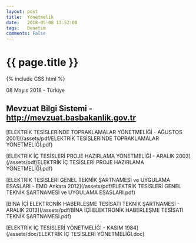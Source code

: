 ```yaml
---
layout: post
title:  Yönetmelik
date:   2018-05-08 13:52:00
tags:   Denetim
comments: False
---
```


{{ page.title }}
================
{% include CSS.html %}

<p class="meta">08 Mayıs 2018 - Türkiye</p>

Mevzuat Bilgi Sistemi - http://mevzuat.basbakanlik.gov.tr
-------------

[ELEKTRİK TESİSLERİNDE TOPRAKLAMALAR YÖNETMELİĞİ - AĞUSTOS 2001](/assets/pdf/ELEKTRİK TESİSLERİNDE TOPRAKLAMALAR YÖNETMELİĞİ.pdf)

[ELEKTRİK İÇ TESİSLERİ PROJE HAZIRLAMA YÖNETMELİĞİ - ARALIK 2003](/assets/pdf/ELEKTRİK İÇ TESİSLERİ PROJE HAZIRLAMA YÖNETMELİĞİ.pdf)

[ELEKTRİK TESİSLERİ GENEL TEKNİK ŞARTNAMESİ ve UYGULAMA ESASLARI - EMO Ankara 2012](/assets/pdf/ELEKTRİK TESİSLERİ GENEL TEKNİK ŞARTNAMESİ ve UYGULAMA ESASLARI.pdf)

[BİNA İÇİ ELEKTRONİK HABERLEŞME TESİSATI TEKNİK ŞARTNAMESİ - ARALIK 2013](/assets/pdf/BİNA İÇİ ELEKTRONİK HABERLEŞME TESİSATI TEKNİK ŞARTNAMESİ.pdf)

[ELEKTRİK İÇ TESİSLERİ YÖNETMELİĞİ - KASIM 1984](/assets/doc/ELEKTRİK İÇ TESİSLERİ YÖNETMELİĞİ.doc)

